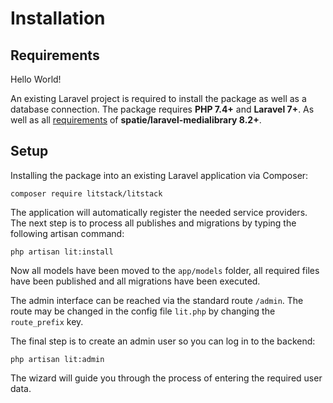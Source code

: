 # Installation

## Requirements

Hello World!

An existing Laravel project is required to install the package as well as a
database connection. The package requires **PHP 7.4+** and **Laravel 7+**. As
well as all
[requirements](https://docs.spatie.be/laravel-medialibrary/v8/requirements) of
**spatie/laravel-medialibrary 8.2+**.

## Setup

Installing the package into an existing Laravel application via Composer:

```shell
composer require litstack/litstack
```

The application will automatically register the needed service providers. The
next step is to process all publishes and migrations by typing the following
artisan command:

```shell
php artisan lit:install
```

Now all models have been moved to the `app/models` folder, all required files
have been published and all migrations have been executed.

The admin interface can be reached via the standard route `/admin`. The route
may be changed in the config file `lit.php` by changing the `route_prefix` key.

The final step is to create an admin user so you can log in to the backend:

```shell
php artisan lit:admin
```

The wizard will guide you through the process of entering the required user
data.
